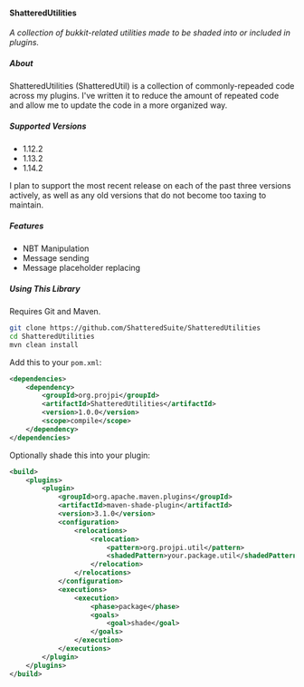 #### ShatteredUtilities
*A collection of bukkit-related utilities made to be shaded into or included in plugins.*

##### About
ShatteredUtilities (ShatteredUtil) is a collection of commonly-repeaded code across my plugins. I've written it to 
reduce the amount of repeated code and allow me to update the code in a more organized way. 

##### Supported Versions
* 1.12.2
* 1.13.2
* 1.14.2

I plan to support the most recent release on each of the past three versions actively, as well as any old versions that
do not become too taxing to maintain.

##### Features
* NBT Manipulation
* Message sending
* Message placeholder replacing

##### Using This Library
Requires Git and Maven.

```bash
git clone https://github.com/ShatteredSuite/ShatteredUtilities
cd ShatteredUtilities
mvn clean install
```
Add this to your `pom.xml`:
```xml
<dependencies>
    <dependency>
        <groupId>org.projpi</groupId>
        <artifactId>ShatteredUtilities</artifactId>
        <version>1.0.0</version>
        <scope>compile</scope>
    </dependency>
</dependencies>
```

Optionally shade this into your plugin:
```xml
<build>
    <plugins>
        <plugin>
            <groupId>org.apache.maven.plugins</groupId>
            <artifactId>maven-shade-plugin</artifactId>
            <version>3.1.0</version>
            <configuration>
                <relocations>
                    <relocation>
                        <pattern>org.projpi.util</pattern>
                        <shadedPattern>your.package.util</shadedPattern>
                    </relocation>
                </relocations>
            </configuration>
            <executions>
                <execution>
                    <phase>package</phase>
                    <goals>
                        <goal>shade</goal>
                    </goals>
                </execution>
            </executions>
        </plugin>
    </plugins>
</build>
```

